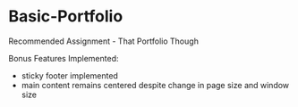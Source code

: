 # Basic-Portfolio
Recommended Assignment - That Portfolio Though

Bonus Features Implemented:
- sticky footer implemented
- main content remains centered despite change in page size and window size
